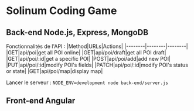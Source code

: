 # Solinum Coding Game

## Back-end Node.js, Express, MongoDB
Fonctionnalités de l'API :
|Method|URLs|Actions|
|--------|--------|--------|
|GET|api/poi|get all POI online|
|GET|api/poi/draft|get all POI draft|
|GET|api/poi/:id|get a specific POI|
|POST|api/poi/add|add new POI|
|PUT|api/poi/:id|modify POI's fields|
|PATCH|api/poi/:id|modify POI's status or state|
|GET|api/poi/map|display map|

Lancer le serveur : `NODE_ENV=development node back-end/server.js`


## Front-end Angular
